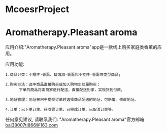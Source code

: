 # McoesrProject
# Aromatherapy.Pleasant aroma

  应用介绍:"Aromatherapy.Pleasant aroma"app是一款线上购买家庭类香薰的应用。

  应用功能:

    1.商品分类：小摆件·香薰、蜡烛泪·香薰和小挂件·香薰等类型商品;
  
    2.购买方法：选中商品直接购买或加入购物车批量购买；
          下单的商品将由商家进行配送，直接配送到家，实现货到付款。
 
    3.地址管理：地址被用于提交订单时选择商品配送的地址，可新增、修改地址。
    
    4.订单：已下单订单、待收货订单、已完成订单、已取消订单等。

  任何意见建议, 请联系我们: 
  "Aromatherapy.Pleasant aroma"官方邮箱: bai38007ti866@163.com
